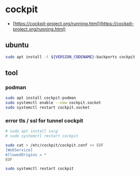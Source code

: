 # cockpit
- [https://cockpit-project.org/running.html](https://cockpit-project.org/running.html)

## ubuntu
```bash
sudo apt install -t ${VERSION_CODENAME}-backports cockpit
```

## tool
### podman
```bash
sudo apt install cockpit-podman
sudo systemctl enable --now cockpit.socket
sudo systemctl restart cockpit.socket
```

### error tls / ssl for tunnel cockpit
```bash
# sudo apt install sscg
# sudo systemctl restart cockpit

sudo cat > /etc/cockpit/cockpit.conf << EOF
[WebService]
AllowedOrigins = *
EOF

sudo systemctl restart cockpit
```